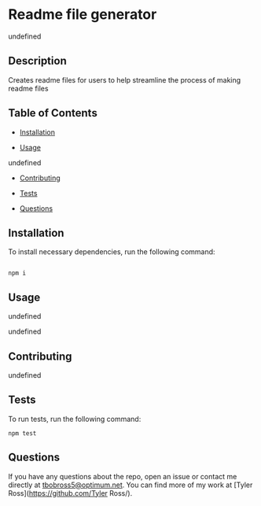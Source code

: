 # Readme file generator
  
undefined

## Description

Creates readme files for users to help streamline the process of making readme files

## Table of Contents 

* [Installation](#installation)

* [Usage](#usage)

undefined

* [Contributing](#contributing)

* [Tests](#tests)

* [Questions](#questions)

## Installation

To install necessary dependencies, run the following command:

```

npm i

```

## Usage

undefined

undefined
  
## Contributing

undefined

## Tests

To run tests, run the following command:

```
npm test
```

## Questions

If you have any questions about the repo, open an issue or contact me directly at tbobross5@optimum.net.
You can find more of my work at [Tyler Ross](https://github.com/Tyler Ross/).